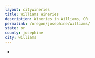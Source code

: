 ```yaml
---
layout: citywineries
title: Williams Wineries
description: Wineries in Williams, OR
permalink: /oregon/josephine/williams/
state: or
county: josephine
city: williams
---
```

-
